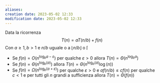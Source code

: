 ```yaml
---
aliases: 
creation date: 2023-05-02 12:33
modification date: 2023-05-02 12:33
---
```


Data la ricorrenza
$$T(n) = aT(n / b) + f(n)$$
Con $a \geq 1, b > 1$ e $n/b$ uguale o a $\lfloor n / b \rfloor$ o $\lceil$
- Se $f(n) = O(n^{\log_{b} a - \varepsilon})$ per qualche $\varepsilon > 0$ allora $T(n) = \Theta(n^{\log_{b}a})$
- Se $f(n)= \Theta(n^{\log_{b}(a)})$ allora $T(n) = \Theta(n^{\log_{b}(a)} \log(n))$
- Se $f(n) = \Omega(n^{\log_{b}(a + \varepsilon)})$ per qualche $\varepsilon > 0$ e $af(n / b) \leq cf(n)$ per qualche $c < 1$ e per tutti gli $n$ grandi a sufficienza allora $T(n) = \Theta(f(n))$


